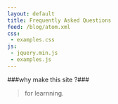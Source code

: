 ```yaml
---
layout: default
title: Frequently Asked Questions
feed: /blog/atom.xml
css:
 - examples.css
js:
 - jquery.min.js
 - examples.js
---
```


###why make this site ?###

> for learnning.
